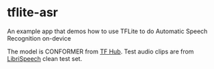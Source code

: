 # tflite-asr
An example app that demos how to use TFLite to do Automatic Speech Recognition on-device

The model is CONFORMER from [TF Hub](https://tfhub.dev/neso613/lite-model/ASR_TFLite/pre_trained_models/English/1). Test audio clips are from [LibriSpeech](https://www.openslr.org/12) clean test set.

